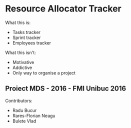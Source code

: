 # Resource Allocator Tracker

What this is:

*   Tasks tracker
*   Sprint tracker
*   Employees tracker

What this isn't:

*   Motivative
*   Addictive
*   Only way to organise a project

## Proiect MDS - 2016 - FMI Unibuc 2016

Contributors:

-   Radu Bucur
-   Rares-Florian Neagu
-   Bulete Vlad
